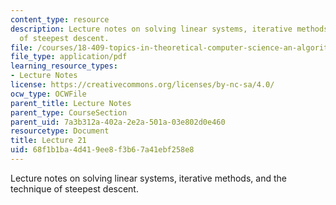 ```yaml
---
content_type: resource
description: Lecture notes on solving linear systems, iterative methods, and the technique
  of steepest descent.
file: /courses/18-409-topics-in-theoretical-computer-science-an-algorithmists-toolkit-fall-2009/68f1b1ba4d419ee8f3b67a41ebf258e8_MIT18_409F09_scribe21.pdf
file_type: application/pdf
learning_resource_types:
- Lecture Notes
license: https://creativecommons.org/licenses/by-nc-sa/4.0/
ocw_type: OCWFile
parent_title: Lecture Notes
parent_type: CourseSection
parent_uid: 7a3b312a-402a-2e2a-501a-03e802d0e460
resourcetype: Document
title: Lecture 21
uid: 68f1b1ba-4d41-9ee8-f3b6-7a41ebf258e8
---
```

Lecture notes on solving linear systems, iterative methods, and the technique of steepest descent.